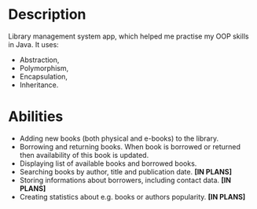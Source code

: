 # Description

Library management system app, which helped me practise my OOP skills in Java. It uses: 
- Abstraction, 
- Polymorphism, 
- Encapsulation, 
- Inheritance.

# Abilities

- Adding new books (both physical and e-books) to the library.
- Borrowing and returning books. When book is borrowed or returned then availability of this book is updated.
- Displaying list of available books and borrowed books.
- Searching books by author, title and publication date. <b>[IN PLANS]</b>
- Storing informations about borrowers, including contact data. <b>[IN PLANS]</b>
- Creating statistics about e.g. books or authors popularity. <b>[IN PLANS]</b>


